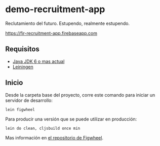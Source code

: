# demo-recruitment-app

Reclutamiento del futuro. Estupendo, realmente estupendo.

https://fir-recruitment-app.firebaseapp.com

## Requisitos

- [Java JDK 6 o mas actual](http://www.oracle.com/technetwork/java/javase/downloads/index.html)
- [Leiningen](https://leiningen.org/#install)

## Inicio

Desde la carpeta base del proyecto, corre este comando para iniciar un servidor de desarrollo:

    lein figwheel

Para producir una versión que se puede utilizar en producción:

    lein do clean, cljsbuild once min

Mas información en [el repositorio de Figwheel](https://github.com/bhauman/lein-figwheel).
